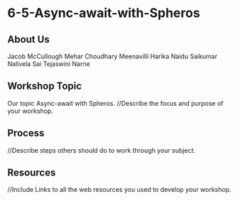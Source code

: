 # 6-5-Async-await-with-Spheros

## About Us
Jacob McCullough
Mehar Choudhary Meenavilli
Harika Naidu
Saikumar Nalivela
Sai Tejaswini Narne

## Workshop Topic
Our topic Async-await with Spheros.
//Describe the focus and purpose of your workshop. 

## Process
//Describe steps others should do to work through your subject.

## Resources
//Include Links to all the web resources you used to develop your workshop. 

